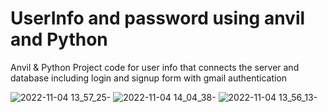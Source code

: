 # UserInfo and password using anvil and Python
Anvil &amp; Python Project code for user info that connects the server and database including login and signup form with gmail authentication 

![2022-11-04 13_57_25-](https://user-images.githubusercontent.com/105711066/199963365-59a93394-c3c2-4a74-888c-39feaa77a4c3.png)
![2022-11-04 14_04_38-](https://user-images.githubusercontent.com/105711066/199963370-f49deeee-48ca-45df-b2a2-d30aa5a6d3e1.png)
![2022-11-04 13_56_13-](https://user-images.githubusercontent.com/105711066/199963371-2d8e1d18-af7b-46e9-882a-52cecbd5c2a5.png)
